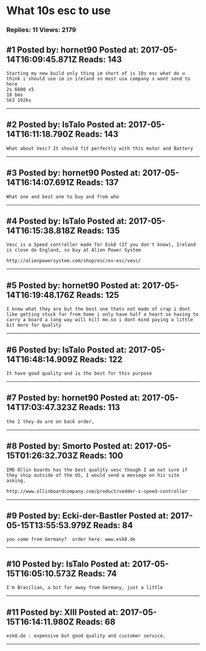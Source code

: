 # What 10s esc to use

### Replies: 11 Views: 2179

## \#1 Posted by: hornet90 Posted at: 2017-05-14T16:09:45.871Z Reads: 143

```
Starting my new build only thing im short of is 10s esc what do u think i should use im in ireland so most usa company s wont send to here 
2s 6600 x5
10 bms
Sk3 192kv
```

---
## \#2 Posted by: IsTalo Posted at: 2017-05-14T16:11:18.790Z Reads: 143

```
What about Vesc? It should fit perfectly with this motor and Battery
```

---
## \#3 Posted by: hornet90 Posted at: 2017-05-14T16:14:07.691Z Reads: 137

```
What one and best one to buy and from who
```

---
## \#4 Posted by: IsTalo Posted at: 2017-05-14T16:15:38.818Z Reads: 135

```
Vesc is a Speed controller made for Esk8 (If you don't know), Ireland is close do England, so buy at Alien Power System

http://alienpowersystem.com/shop/esc/ev-esc/vesc/
```

---
## \#5 Posted by: hornet90 Posted at: 2017-05-14T16:19:48.176Z Reads: 125

```
I know what they are but the best one thats not made of crap i dont like getting stuck far from home i only have half a heart so having to carry a board a long way will kill me.so i dont mind paying a little bit more for quality
```

---
## \#6 Posted by: IsTalo Posted at: 2017-05-14T16:48:14.909Z Reads: 122

```
It have good quality and is the best for this purpose
```

---
## \#7 Posted by: hornet90 Posted at: 2017-05-14T17:03:47.323Z Reads: 113

```
the 2 they do are on back order,
```

---
## \#8 Posted by: Smorto Posted at: 2017-05-15T01:26:32.703Z Reads: 100

```
IMO Ollin boards has the best quality vesc though I am not sure if they ship outside of the US, I would send a message on his site asking. 

http://www.ollinboardcompany.com/product/vedder-s-speed-controller
```

---
## \#9 Posted by: Ecki-der-Bastler Posted at: 2017-05-15T13:55:53.979Z Reads: 84

```
you come from Germany?  order here: www.esk8.de
```

---
## \#10 Posted by: IsTalo Posted at: 2017-05-15T16:05:10.573Z Reads: 74

```
I'm Brazilian, a bit far away from Germany, just a little
```

---
## \#11 Posted by: XIII Posted at: 2017-05-15T16:14:11.980Z Reads: 68

```
esk8.de : expensive but good quality and customer service.
```

---
